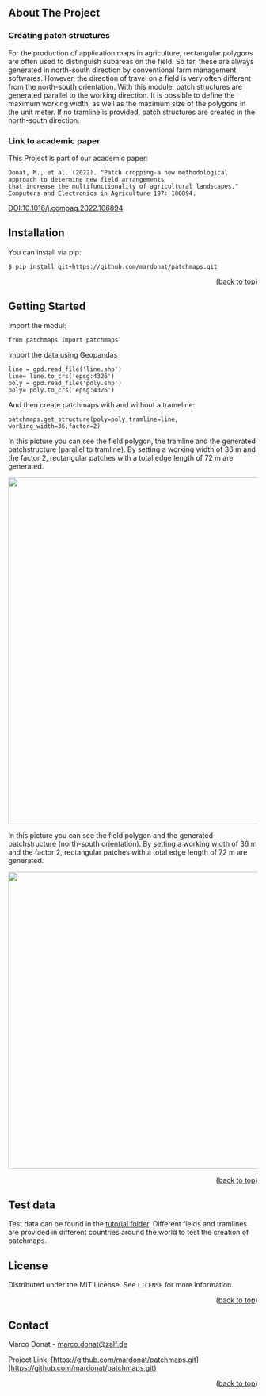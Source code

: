## About The Project
### Creating patch structures

For the production of application maps in agriculture, rectangular polygons are often used to distinguish subareas on the field. So far, these are always generated in north-south direction by conventional farm management softwares. However, the direction of travel on a field is very often different from the north-south orientation.
With this module, patch structures are generated parallel to the working direction. It is possible to define the maximum working width, as well as the maximum size of the polygons in the unit meter. If no tramline is provided, patch structures are created in the north-south direction.

### Link to academic paper
 This Project is part of our academic paper:
 
 ```
Donat, M., et al. (2022). "Patch cropping-a new methodological approach to determine new field arrangements
that increase the multifunctionality of agricultural landscapes." 
Computers and Electronics in Agriculture 197: 106894.
 ```
 [DOI:10.1016/j.compag.2022.106894](https://doi.org/10.1016/j.compag.2022.106894)
## Installation

You can install via pip:

```
$ pip install git+https://github.com/mardonat/patchmaps.git
```
<p align="right">(<a href="#readme-top">back to top</a>)</p>

## Getting Started


Import the modul:
```
from patchmaps import patchmaps
```

Import the data using Geopandas
```
line = gpd.read_file('line.shp')
line= line.to_crs('epsg:4326')
poly = gpd.read_file('poly.shp')
poly= poly.to_crs('epsg:4326')
```

And then create patchmaps with and without a trameline:
```
patchmaps.get_structure(poly=poly,tramline=line, working_width=36,factor=2)
```

In this picture you can see the field polygon, the tramline and the generated patchstructure (parallel to tramline). By setting a working width of 36 m and the factor 2, rectangular patches with a total edge length of 72 m are generated.

<img src="https://github.com/mardonat/patchmaps/blob/main/tutorials/images/field_with_runline.PNG" width="900" height="700">


In this picture you can see the field polygon and the generated patchstructure (north-south orientation). By setting a working width of 36 m and the factor 2, rectangular patches with a total edge length of 72 m are generated.

<img src="https://github.com/mardonat/patchmaps/blob/main/tutorials/images/field_wo_runline.PNG" width="700" height="600">


<p align="right">(<a href="#readme-top">back to top</a>)</p>

## Test data

Test data can be found in the [tutorial folder](https://github.com/mardonat/patchmaps/tree/main/tutorials). Different fields and tramlines are provided in different countries around the world to test the creation of patchmaps.


## License

Distributed under the MIT License. See `LICENSE` for more information.

<p align="right">(<a href="#readme-top">back to top</a>)</p>



<!-- CONTACT -->
## Contact

Marco Donat -  marco.donat@zalf.de

Project Link: [https://github.com/mardonat/patchmaps.git](https://github.com/mardonat/patchmaps.git)

<p align="right">(<a href="#readme-top">back to top</a>)</p>
